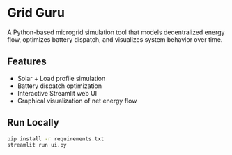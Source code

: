 # Grid Guru

A Python-based microgrid simulation tool that models decentralized energy flow, optimizes battery dispatch, and visualizes system behavior over time. 

## Features
- Solar + Load profile simulation
- Battery dispatch optimization
- Interactive Streamlit web UI
- Graphical visualization of net energy flow

## Run Locally
```bash
pip install -r requirements.txt
streamlit run ui.py
